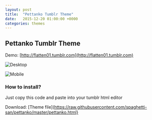 ```yaml
---
layout: post
title:  "Pettanko Tumblr Theme"
date:   2015-12-20 01:00:00 +0000
categories: themes
---
```



<h2>Pettanko Tumblr Theme</h2>

Demo: [http://flatten01.tumblr.com](http://flatten01.tumblr.com)

![Desktop](http://spaghetti-san.github.io/image/1.jpg)

![Mobile](http://spaghetti-san.github.io/image/2.png)


<h3>How to install?</h2>
Just copy this code and paste into your tumblr html editor

Download: [Theme file](https://raw.githubusercontent.com/spaghetti-san/pettanko/master/pettanko.html}
